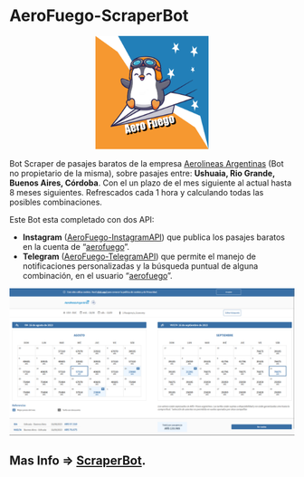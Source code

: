# AeroFuego-ScraperBot

<div align="center">
  <img width="200" height="200"
    src="/assets/images/logo.png">
</div>

Bot Scraper de pasajes baratos de la empresa [Aerolineas Argentinas](https://www.aerolineas.com.ar/) (Bot no propietario de la misma), sobre pasajes entre: **Ushuaia, Rio Grande, Buenos Aires, Córdoba**. Con el un plazo de el mes siguiente al actual hasta 8 meses siguientes. Refrescados cada 1 hora y calculando todas las posibles combinaciones.

Este Bot esta completado con dos API: 
+ **Instagram** ([AeroFuego-InstagramAPI](https://github.com/gamboavalentin/AeroFuego-InstagramAPI)) que publica los pasajes baratos en la cuenta de “[aerofuego](https://www.instagram.com/aerofuego/)”.
+ **Telegram** ([AeroFuego-TelegramAPI](https://github.com/gamboavalentin/AeroFuego-TelegramAPI)) que permite el manejo de notificaciones personalizadas y la búsqueda puntual de alguna combinación, en el usuario “[aerofuego](https://t.me/AeroFuego_bot)”.

![Screenshot de la Pagina de Aerolineas](/assets/images/img1.png)

## Mas Info => [ScraperBot](https://fuchsia-gooseberry-d65.notion.site/ScraperBOT-93b2587375534e71b46f718dbe713514?pvs=4).